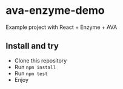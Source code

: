 # ava-enzyme-demo
Example project with React + Enzyme + AVA

## Install and try

- Clone this repository
- Run `npm install`
- Run `npm test`
- Enjoy
